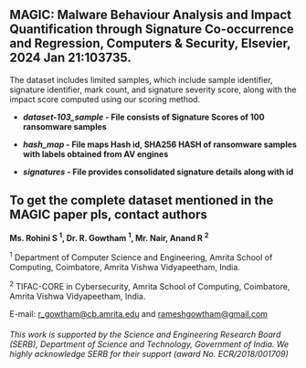 ## MAGIC: Malware Behaviour Analysis and Impact Quantification through Signature Co-occurrence and Regression, Computers & Security, Elsevier, 2024 Jan 21:103735.

The dataset includes limited samples, which include sample identifier, signature identifier, mark count, and signature severity score, along with the impact score computed using our scoring method.

- **_dataset-103_sample_ - File consists of Signature Scores of 100 ransomware samples**

- **_hash_map_ - File maps Hash id, SHA256 HASH of ransomware samples with labels obtained from AV engines** 

- **_signatures_ - File provides consolidated signature details along with id**

## To get the complete dataset mentioned in the MAGIC paper pls, contact authors
**Ms. Rohini S <sup>1</sup>, Dr. R. Gowtham <sup>1</sup>, Mr. Nair, Anand R <sup>2</sup>**

<sup>1</sup> Department of Computer Science and Engineering, Amrita School of Computing, Coimbatore, Amrita Vishwa Vidyapeetham, India.

<sup>2</sup> TIFAC-CORE in Cybersecurity, Amrita School of Computing, Coimbatore, Amrita Vishwa Vidyapeetham, India.	 

E-mail: r_gowtham@cb.amrita.edu and rameshgowtham@gmail.com

<h6><i>This work is supported by the Science and Engineering Research Board (SERB), Department of Science and Technology, Government of India. We highly acknowledge SERB for their support (award No. ECR/2018/001709)</i></h6>
